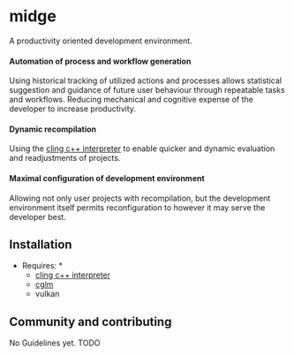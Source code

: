 # **midge**

  A productivity oriented development environment.

#### Automation of process and workflow generation

  Using historical tracking of utilized actions and processes allows statistical
  suggestion and guidance of future user behaviour through repeatable tasks and
  workflows. Reducing mechanical and cognitive expense of the developer to
  increase productivity.

#### Dynamic recompilation
  
  Using the [cling c++ interpreter](https://root.cern.ch/cling) to enable quicker
  and dynamic evaluation and readjustments of projects.

#### Maximal configuration of development environment
  
  Allowing not only user projects with recompilation, but the development
  environment itself permits reconfiguration to however it may serve the
  developer best.

## Installation

  * Requires: *
    - [cling c++ interpreter](https://root.cern.ch/cling)
    - [cglm](https://github.com/recp/cglm)
    - vulkan

## Community and contributing

  No Guidelines yet. TODO